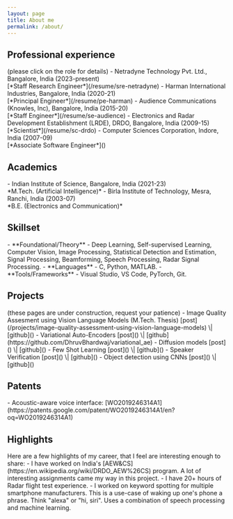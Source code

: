 ```yaml
---
layout: page
title: About me
permalink: /about/
---
```



<h2>Professional experience</h2>
(please click on the role for details)
- Netradyne Technology Pvt. Ltd., Bangalore, India (2023-present)<br>[*Staff Research Engineer*](/resume/sre-netradyne)
- Harman International Industries, Bangalore, India (2020-21) <br>[*Principal Engineer*](/resume/pe-harman)
- Audience Communications (Knowles, Inc), Bangalore, India (2015-20) <br>[*Staff Engineer*](/resume/se-audience)
- Electronics and Radar Development Establishment (LRDE), DRDO, Bangalore, India (2009-15) <br>[*Scientist*](/resume/sc-drdo)
- Computer Sciences Corporation, Indore, India (2007-09) <br>[*Associate Software Engineer*]()

<h2>Academics</h2>
- Indian Institute of Science, Bangalore, India (2021-23) <br>*M.Tech. (Artificial Intelligence)*
- Birla Institute of Technology, Mesra, Ranchi, India (2003-07) <br>*B.E. (Electronics and Communication)*

<h2>Skillset</h2>
- **Foundational/Theory** - Deep Learning, Self-supervised Learning, Computer Vision, Image Processing, Statistical Detection and Estimation, Signal Processing, Beamforming, Speech Processing, Radar Signal Processing.
- **Languages** - C, Python, MATLAB.
- **Tools/Frameworks** - Visual Studio, VS Code, PyTorch, Git.

<h2>Projects</h2>
(these pages are under construction, request your patience)
- Image Quality Assesment using Vision Language Models (M.Tech. Thesis) [post](/projects/image-quality-assessment-using-vision-language-models) \| [github]()
- Variational Auto-Encoders [post]() \| [github](https://github.com/DhruvBhardwaj/variational_ae)
- Diffusion models [post]() \| [github]()
- Few Shot Learning [post]() \| [github]()
- Speaker Verification [post]() \| [github]()
- Object detection using CNNs [post]() \| [github]()

<h2>Patents</h2>
- Acoustic-aware voice interface: [WO2019246314A1](https://patents.google.com/patent/WO2019246314A1/en?oq=WO2019246314A1)

<h2>Highlights</h2>
Here are a few highlights of my career, that I feel are interesting enough to share:
- I have worked on India's [AEW&CS](https://en.wikipedia.org/wiki/DRDO_AEW%26CS) program. A lot of interesting assignments came my way in this project.
- I have 20+ hours of Radar flight test experience.
- I worked on keyword spotting for multiple smartphone manufacturers. This is a use-case of waking up one's phone a phrase. Think "alexa" or "hi, siri". Uses a combination of speech processing and machine learning.

